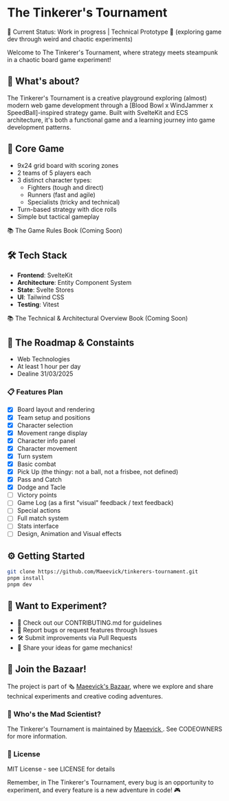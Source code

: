 # The Tinkerer's Tournament

🚧 Current Status: Work in progress | Technical Prototype 🚧 (exploring game dev through weird and chaotic experiments)

Welcome to The Tinkerer's Tournament, where strategy meets steampunk in a chaotic board game experiment!

## 🏈 What's about?

The Tinkerer's Tournament is a creative playground exploring (almost) modern web game development through a [Blood Bowl x WindJammer x SpeedBall]-inspired strategy game. Built with SvelteKit and ECS architecture, it's both a functional game and a learning journey into game development patterns.

## 🎲 Core Game

- 9x24 grid board with scoring zones
- 2 teams of 5 players each
- 3 distinct character types:
  - Fighters (tough and direct)
  - Runners (fast and agile)
  - Specialists (tricky and technical)
- Turn-based strategy with dice rolls
- Simple but tactical gameplay

📚 The Game Rules Book (Coming Soon)

## 🛠️ Tech Stack

- **Frontend**: SvelteKit
- **Architecture**: Entity Component System
- **State**: Svelte Stores
- **UI**: Tailwind CSS
- **Testing**: Vitest

📚 The Technical & Architectural Overview Book (Coming Soon)

## 🎯 The Roadmap & Constaints

- Web Technologies
- At least 1 hour per day
- Dealine 31/03/2025

### 📋 Features Plan

- [x] Board layout and rendering
- [x] Team setup and positions
- [x] Character selection
- [x] Movement range display
- [x] Character info panel
- [x] Character movement
- [x] Turn system
- [x] Basic combat
- [x] Pick Up (the thingy: not a ball, not a frisbee, not defined)
- [x] Pass and Catch
- [x] Dodge and Tacle
- [ ] Victory points
- [ ] Game Log (as a first "visual" feedback / text feedback)
- [ ] Special actions
- [ ] Full match system
- [ ] Stats interface
- [ ] Design, Animation and Visual effects

## ⚙️ Getting Started

```bash
git clone https://github.com/Maeevick/tinkerers-tournament.git
pnpm install
pnpm dev
```

## 🔬 Want to Experiment?

- 📖 Check out our CONTRIBUTING.md for guidelines
- 🐛 Report bugs or request features through Issues
- 🛠️ Submit improvements via Pull Requests
- 🎨 Share your ideas for game mechanics!

## 🎪 Join the Bazaar!

The project is part of 🗞️ [Maeevick's Bazaar](https://maeevick.substack.com), where we explore and share technical experiments and creative coding adventures.

### 👺 Who's the Mad Scientist?

The Tinkerer's Tournament is maintained by [Maeevick ](https://github.com/Maeevick). See CODEOWNERS for more information.

### 📜 License

MIT License - see LICENSE for details

Remember, in The Tinkerer's Tournament, every bug is an opportunity to experiment, and every feature is a new adventure in code! 🎮
